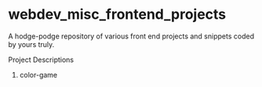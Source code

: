# webdev_misc_frontend_projects
A hodge-podge repository of various front end projects and snippets coded by yours truly. 

Project Descriptions

1. color-game


